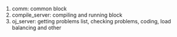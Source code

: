 1. comm: common block
2. compile_server: compiling and running block
3. oj_server: getting problems list, checking problems, coding, load balancing and other